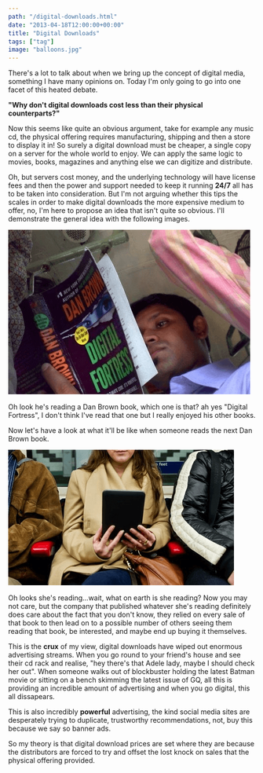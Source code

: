 ```yaml
---
path: "/digital-downloads.html"
date: "2013-04-18T12:00:00+00:00"
title: "Digital Downloads"
tags: ["tag"]
image: "balloons.jpg"
---
```


There's a lot to talk about when we bring up the concept of digital media, something I have many opinions on. Today I'm only going to go into one facet of this heated debate.

**"Why don't digital downloads cost less than their physical counterparts?"**

Now this seems like quite an obvious argument, take for example any music cd, the physical offering requires manufacturing, shipping and then a store to display it in! So surely a digital download must be cheaper, a single copy on a server for the whole world to enjoy.
We can apply the same logic to movies, books, magazines and anything else we can digitize and distribute. 

Oh, but servers cost money, and the underlying technology will have license fees and then the power and support needed to keep it running **24/7** all has to be taken into consideration. But I'm not arguing whether this tips the scales in order to make digital downloads the more expensive medium to offer, no, I'm here to propose an idea that isn't quite so obvious. I'll demonstrate the general idea with the following images.

![bookTrain](train-book.png)

Oh look he's reading a Dan Brown book, which one is that? ah yes "Digital Fortress", I don't think I've read that one but I really enjoyed his other books.

Now let's have a look at what it'll be like when someone reads the next Dan Brown book.

![bookTrain](train-kindle.png)

Oh looks she's reading…wait, what on earth is she reading? Now you may not care, but the company that published whatever she's reading definitely does care about the fact that you don't know, they relied on every sale of that book to then lead on to a possible number of others seeing them reading that book, be interested, and maybe end up buying it themselves.

This is the **crux** of my view, digital downloads have wiped out enormous advertising streams. When you go round to your friend's house and see their cd rack and realise, "hey  there's that Adele lady, maybe I should check her out". When someone walks out of blockbuster holding the latest Batman movie or sitting on a bench skimming the latest issue of GQ, all this is providing an incredible amount of advertising and when you go digital, this all dissapears.

This is also incredibly **powerful** advertising, the kind social media sites are desperately trying to duplicate, trustworthy recommendations, not, buy this because we say so banner ads.

So my theory is that digital download prices are set where they are because the distributors are forced to try and offset the lost knock on sales that the physical offering provided.





